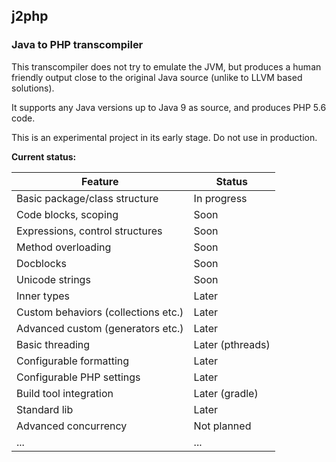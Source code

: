 ## j2php ##
### Java to PHP transcompiler ###

This transcompiler does not try to emulate the JVM,
but produces a human friendly output close to the original Java source
(unlike to LLVM based solutions).

It supports any Java versions up to Java 9 as source, and produces PHP 5.6 code.

This is an experimental project in its early stage. Do not use in production.

**Current status:**

| Feature | Status |
|---------|--------|
| Basic package/class structure | In progress |
| Code blocks, scoping | Soon |
| Expressions, control structures | Soon |
| Method overloading | Soon |
| Docblocks | Soon |
| Unicode strings | Soon |
| Inner types | Later |
| Custom behaviors (collections etc.) | Later |
| Advanced custom (generators etc.) | Later |
| Basic threading | Later (pthreads) |
| Configurable formatting | Later |
| Configurable PHP settings | Later |
| Build tool integration | Later (gradle) |
| Standard lib | Later |
| Advanced concurrency | Not planned |
| ... | ... |
